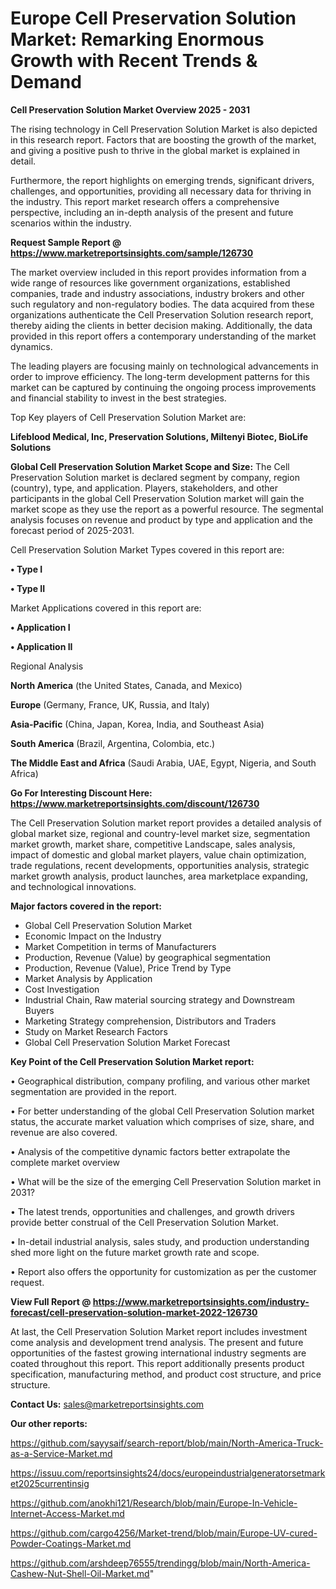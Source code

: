 # Europe Cell Preservation Solution Market: Remarking Enormous Growth with Recent Trends & Demand

<Strong> Cell Preservation Solution Market Overview 2025 - 2031</strong>

The rising technology in Cell Preservation Solution Market is also depicted in this research report. Factors that are boosting the growth of the market, and giving a positive push to thrive in the global market is explained in detail.

Furthermore, the report highlights on emerging trends, significant drivers, challenges, and opportunities, providing all necessary data for thriving in the industry. This report market research offers a comprehensive perspective, including an in-depth analysis of the present and future scenarios within the industry.

<strong>Request Sample Report @ <a href=https://www.marketreportsinsights.com/sample/126730>https://www.marketreportsinsights.com/sample/126730</a></strong>

The market overview included in this report provides information from a wide range of resources like government organizations, established companies, trade and industry associations, industry brokers and other such regulatory and non-regulatory bodies. The data acquired from these organizations authenticate the Cell Preservation Solution research report, thereby aiding the clients in better decision making. Additionally, the data provided in this report offers a contemporary understanding of the market dynamics.

The leading players are focusing mainly on technological advancements in order to improve efficiency. The long-term development patterns for this market can be captured by continuing the ongoing process improvements and financial stability to invest in the best strategies.

Top Key players of Cell Preservation Solution Market are:

<strong>Lifeblood Medical, Inc, Preservation Solutions, Miltenyi Biotec, BioLife Solutions</strong>

<strong><b>Global Cell Preservation Solution Market Scope and Size:</b></strong>
The Cell Preservation Solution market is declared segment by company, region (country), type, and application. Players, stakeholders, and other participants in the global Cell Preservation Solution market will gain the market scope as they use the report as a powerful resource. The segmental analysis focuses on revenue and product by type and application and the forecast period of 2025-2031.

Cell Preservation Solution Market Types covered in this report are:

<strong>• Type I

• Type II</strong>

Market Applications covered in this report are:

<strong>• Application I

• Application II</strong> 

Regional Analysis

<strong>North America</strong> (the United States, Canada, and Mexico)

<strong>Europe</strong> (Germany, France, UK, Russia, and Italy)

<strong>Asia-Pacific</strong> (China, Japan, Korea, India, and Southeast Asia)

<strong>South America</strong> (Brazil, Argentina, Colombia, etc.)

<strong>The Middle East and Africa</strong> (Saudi Arabia, UAE, Egypt, Nigeria, and South Africa)

<strong>Go For Interesting Discount Here: <a href=https://www.marketreportsinsights.com/discount/126730>https://www.marketreportsinsights.com/discount/126730</a></strong>

The Cell Preservation Solution market report provides a detailed analysis of global market size, regional and country-level market size, segmentation market growth, market share, competitive Landscape, sales analysis, impact of domestic and global market players, value chain optimization, trade regulations, recent developments, opportunities analysis, strategic market growth analysis, product launches, area marketplace expanding, and technological innovations.

<strong><b>Major factors covered in the report:</b></strong>
<ul>
  <li>Global Cell Preservation Solution Market </li>
  <li>Economic Impact on the Industry</li>
  <li>Market Competition in terms of Manufacturers</li>
  <li>Production, Revenue (Value) by geographical segmentation</li>
  <li>Production, Revenue (Value), Price Trend by Type</li>
  <li>Market Analysis by Application</li>
  <li>Cost Investigation</li>
  <li>Industrial Chain, Raw material sourcing strategy and Downstream Buyers</li>
  <li>Marketing Strategy comprehension, Distributors and Traders</li>
  <li>Study on Market Research Factors</li>
  <li>Global Cell Preservation Solution Market Forecast</li>
</ul>

<strong><b>Key Point of the Cell Preservation Solution Market report:</b></strong>

• Geographical distribution, company profiling, and various other market segmentation are provided in the report.

• For better understanding of the global Cell Preservation Solution market status, the accurate market valuation which comprises of size, share, and revenue are also covered.

• Analysis of the competitive dynamic factors better extrapolate the complete market overview

• What will be the size of the emerging Cell Preservation Solution market in 2031?

• The latest trends, opportunities and challenges, and growth drivers provide better construal of the Cell Preservation Solution Market.

• In-detail industrial analysis, sales study, and production understanding shed more light on the future market growth rate and scope.

• Report also offers the opportunity for customization as per the customer request.

<strong><b>View Full Report @ <a href=https://www.marketreportsinsights.com/industry-forecast/cell-preservation-solution-market-2022-126730>https://www.marketreportsinsights.com/industry-forecast/cell-preservation-solution-market-2022-126730</a></b></strong>


At last, the Cell Preservation Solution Market report includes investment come analysis and development trend analysis. The present and future opportunities of the fastest growing international industry segments are coated throughout this report. This report additionally presents product specification, manufacturing method, and product cost structure, and price structure.

<strong>Contact Us:</strong>
sales@marketreportsinsights.com

<strong>Our other reports:</strong>

<a href=https://github.com/sayysaif/search-report/blob/main/North-America-Truck-as-a-Service-Market.md>https://github.com/sayysaif/search-report/blob/main/North-America-Truck-as-a-Service-Market.md</a>

<a href=https://issuu.com/reportsinsights24/docs/europeindustrialgeneratorsetmarket2025currentinsig>https://issuu.com/reportsinsights24/docs/europeindustrialgeneratorsetmarket2025currentinsig</a>

<a href=https://github.com/anokhi121/Research/blob/main/Europe-In-Vehicle-Internet-Access-Market.md>https://github.com/anokhi121/Research/blob/main/Europe-In-Vehicle-Internet-Access-Market.md</a>

<a href=https://github.com/cargo4256/Market-trend/blob/main/Europe-UV-cured-Powder-Coatings-Market.md>https://github.com/cargo4256/Market-trend/blob/main/Europe-UV-cured-Powder-Coatings-Market.md</a>

<a href=https://github.com/arshdeep76555/trendingg/blob/main/North-America-Cashew-Nut-Shell-Oil-Market.md>https://github.com/arshdeep76555/trendingg/blob/main/North-America-Cashew-Nut-Shell-Oil-Market.md</a>"
